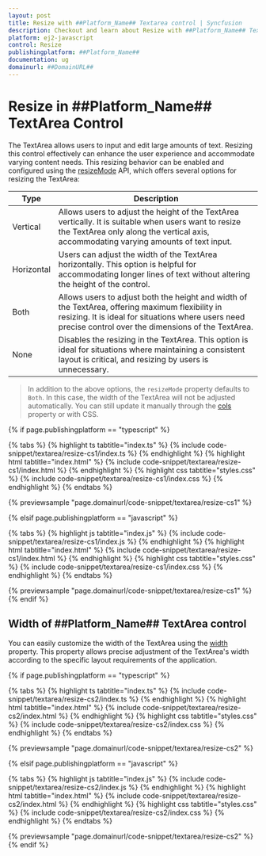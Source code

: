 ```yaml
---
layout: post
title: Resize with ##Platform_Name## Textarea control | Syncfusion
description: Checkout and learn about Resize with ##Platform_Name## Textarea control of Syncfusion Essential JS 2 and more details.
platform: ej2-javascript
control: Resize
publishingplatform: ##Platform_Name##
documentation: ug
domainurl: ##DomainURL##
---
```


# Resize in ##Platform_Name## TextArea Control

The TextArea allows users to input and edit large amounts of text. Resizing this control effectively can enhance the user experience and accommodate varying content needs. This resizing behavior can be enabled and configured using the [resizeMode](../api/textarea/#resizeMode) API, which offers several options for resizing the TextArea:

| Type  | Description |
| -- | -- |
| Vertical  | Allows users to adjust the height of the TextArea vertically. It is suitable when users want to resize the TextArea only along the vertical axis, accommodating varying amounts of text input. |
| Horizontal | Users can adjust the width of the TextArea horizontally. This option is helpful for accommodating longer lines of text without altering the height of the control. |
| Both | Allows users to adjust both the height and width of the TextArea, offering maximum flexibility in resizing. It is ideal for situations where users need precise control over the dimensions of the TextArea. |
| None | Disables the resizing in the TextArea. This option is ideal for situations where maintaining a consistent layout is critical, and resizing by users is unnecessary. |

> In addition to the above options, the `resizeMode` property defaults to `Both`. In this case, the width of the TextArea will not be adjusted automatically. You can still update it manually through the [cols](../api/textarea/#cols) property or with CSS.

{% if page.publishingplatform == "typescript" %}

{% tabs %}
{% highlight ts tabtitle="index.ts" %}
{% include code-snippet/textarea/resize-cs1/index.ts %}
{% endhighlight %}
{% highlight html tabtitle="index.html" %}
{% include code-snippet/textarea/resize-cs1/index.html %}
{% endhighlight %}
{% highlight css tabtitle="styles.css" %}
{% include code-snippet/textarea/resize-cs1/index.css %}
{% endhighlight %}
{% endtabs %}
          
{% previewsample "page.domainurl/code-snippet/textarea/resize-cs1" %}

{% elsif page.publishingplatform == "javascript" %}

{% tabs %}
{% highlight js tabtitle="index.js" %}
{% include code-snippet/textarea/resize-cs1/index.js %}
{% endhighlight %}
{% highlight html tabtitle="index.html" %}
{% include code-snippet/textarea/resize-cs1/index.html %}
{% endhighlight %}
{% highlight css tabtitle="styles.css" %}
{% include code-snippet/textarea/resize-cs1/index.css %}
{% endhighlight %}
{% endtabs %}
          
{% previewsample "page.domainurl/code-snippet/textarea/resize-cs1" %}
{% endif %}


## Width of ##Platform_Name## TextArea control

You can easily customize the width of the TextArea using the [width](../api/textarea/#width) property. This property allows precise adjustment of the TextArea's width according to the specific layout requirements of the application.

{% if page.publishingplatform == "typescript" %}

{% tabs %}
{% highlight ts tabtitle="index.ts" %}
{% include code-snippet/textarea/resize-cs2/index.ts %}
{% endhighlight %}
{% highlight html tabtitle="index.html" %}
{% include code-snippet/textarea/resize-cs2/index.html %}
{% endhighlight %}
{% highlight css tabtitle="styles.css" %}
{% include code-snippet/textarea/resize-cs2/index.css %}
{% endhighlight %}
{% endtabs %}
          
{% previewsample "page.domainurl/code-snippet/textarea/resize-cs2" %}

{% elsif page.publishingplatform == "javascript" %}

{% tabs %}
{% highlight js tabtitle="index.js" %}
{% include code-snippet/textarea/resize-cs2/index.js %}
{% endhighlight %}
{% highlight html tabtitle="index.html" %}
{% include code-snippet/textarea/resize-cs2/index.html %}
{% endhighlight %}
{% highlight css tabtitle="styles.css" %}
{% include code-snippet/textarea/resize-cs2/index.css %}
{% endhighlight %}
{% endtabs %}
          
{% previewsample "page.domainurl/code-snippet/textarea/resize-cs2" %}
{% endif %}

